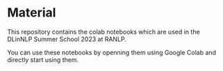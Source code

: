 # Material

This repository contains the colab notebooks which are used in the DLinNLP Summer School 2023 at RANLP.

You can use these notebooks by openning them using Google Colab and directly start using them. 
